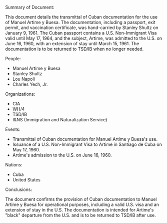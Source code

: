 Summary of Document:

This document details the transmittal of Cuban documentation for the use of Manuel Artime y Buesa. The documentation, including a passport, exit permit, and vaccination certificate, was hand-carried by Stanley Shultz on January 9, 1961. The Cuban passport contains a U.S. Non-Immigrant Visa valid until May 17, 1964, and the subject, Artime, was admitted to the U.S. on June 16, 1960, with an extension of stay until March 15, 1961. The documentation is to be returned to TSD/IB when no longer needed.

People:

*   Manuel Artime y Buesa
*   Stanley Shultz
*   Lou Napoli
*   Charles Yech, Jr.

Organizations:

*   CIA
*   WH/4
*   TSD/IB
*   I&NS (Immigration and Naturalization Service)

Events:

*   Transmittal of Cuban documentation for Manuel Artime y Buesa's use.
*   Issuance of a U.S. Non-Immigrant Visa to Artime in Santiago de Cuba on May 17, 1960.
*   Artime's admission to the U.S. on June 16, 1960.

Nations:

*   Cuba
*   United States

Conclusions:

The document confirms the provision of Cuban documentation to Manuel Artime y Buesa for operational purposes, including a valid U.S. visa and an extension of stay in the U.S. The documentation is intended for Artime's "black" departure from the U.S. and is to be returned to TSD/IB after use.
